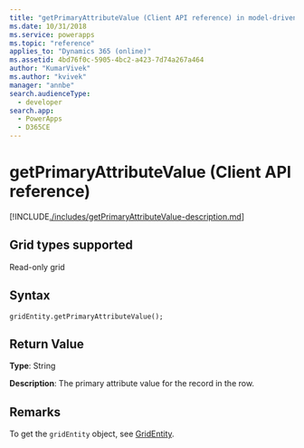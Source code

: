```yaml
---
title: "getPrimaryAttributeValue (Client API reference) in model-driven apps| MicrosoftDocs"
ms.date: 10/31/2018
ms.service: powerapps
ms.topic: "reference"
applies_to: "Dynamics 365 (online)"
ms.assetid: 4bd76f0c-5905-4bc2-a423-7d74a267a464
author: "KumarVivek"
ms.author: "kvivek"
manager: "annbe"
search.audienceType: 
  - developer
search.app: 
  - PowerApps
  - D365CE
---
```

# getPrimaryAttributeValue (Client API reference)



[!INCLUDE[./includes/getPrimaryAttributeValue-description.md](./includes/getPrimaryAttributeValue-description.md)]

## Grid types supported

Read-only grid

## Syntax

`gridEntity.getPrimaryAttributeValue();`

## Return Value

**Type**: String

**Description**: The primary attribute value for the record in the row.

## Remarks

To get the `gridEntity` object, see [GridEntity](../gridentity.md). 

